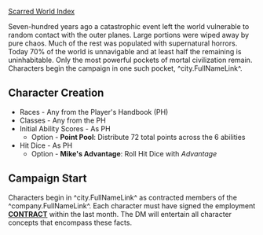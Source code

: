 [Scarred World Index](./index.md)

Seven-hundred years ago a catastrophic event left the world vulnerable to random contact with the outer planes. Large portions were wiped away by pure chaos. Much of the rest was populated with supernatural horrors. Today 70% of the world is unnavigable and at least half the remaining is uninhabitable. Only the most powerful pockets of mortal civilization remain. Characters begin the campaign in one such pocket, ^city.FullNameLink^.

## Character Creation
* Races - Any from the Player's Handbook (PH)
* Classes - Any from the PH
* Initial Ability Scores - As PH
    * Option - **Point Pool**: Distribute 72 total points across the 6 abilities
* Hit Dice - As PH
    * Option - **Mike's Advantage**: Roll Hit Dice with *Advantage*

## Campaign Start
Characters begin in ^city.FullNameLink^ as contracted members of the ^company.FullNameLink^. Each character must have signed the employment [**CONTRACT**](./^contract.MarkdownName^) within the last month. The DM will entertain all character concepts that encompass these facts.
